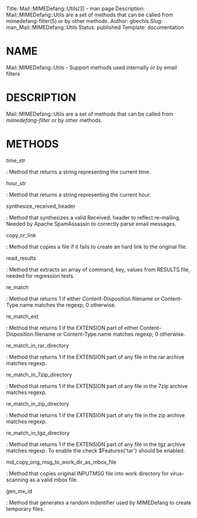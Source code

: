 Title: Mail::MIMEDefang::Utils(3) - man page
Description: Mail::MIMEDefang::Utils are a set of methods that can be called from mimedefang-filter(5) or by other methods.
Author: gbechis
Slug: man_Mail::MIMEDefang::Utils
Status: published
Template: documentation

# NAME

Mail::MIMEDefang::Utils - Support methods used internally or by email
filters

# DESCRIPTION

Mail::MIMEDefang::Utils are a set of methods that can be called from
*mimedefang-filter* or by other methods.

# METHODS

time_str

:   Method that returns a string representing the current time.

hour_str

:   Method that returns a string representing the current hour.

synthesize_received_header

:   Method that synthesizes a valid Received: header to reflect
    re-mailing. Needed by Apache SpamAssassin to correctly parse email
    messages.

copy_or_link

:   Method that copies a file if it fails to create an hard link to the
    original file.

read_results

:   Method that extracts an array of command, key, values from RESULTS
    file, needed for regression tests.

re_match

:   Method that returns 1 if either Content-Disposition.filename or
    Content-Type.name matches the regexp; 0 otherwise.

re_match_ext

:   Method that returns 1 if the EXTENSION part of either
    Content-Disposition.filename or Content-Type.name matches regexp; 0
    otherwise.

re_match_in_rar_directory

:   Method that returns 1 if the EXTENSION part of any file in the rar
    archive matches regexp.

re_match_in_7zip_directory

:   Method that returns 1 if the EXTENSION part of any file in the 7zip
    archive matches regexp.

re_match_in_zip_directory

:   Method that returns 1 if the EXTENSION part of any file in the zip
    archive matches regexp.

re_match_in_tgz_directory

:   Method that returns 1 if the EXTENSION part of any file in the tgz archive
    matches regexp.
    To enable the check $Features{'tar'} should be enabled.

md_copy_orig_msg_to_work_dir_as_mbox_file

:   Method that copies original INPUTMSG file into work directory for
    virus-scanning as a valid mbox file.

gen_mx_id

:   Method that generates a random indentifier used by MIMEDefang
    to create temporary files.
